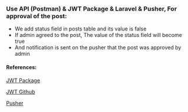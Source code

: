 ### Use API (Postman) & JWT Package & Laravel & Pusher, For approval of the post:
* We add status field in posts table and its value is false
* If admin agreed to the post, The value of the status field will become true
* And notification is sent on the pusher that the post was approved by admin

#### References:
[JWT Package](https://jwt-auth.readthedocs.io/en/develop/)

[JWT Github](https://github.com/tymondesigns/jwt-auth)

[Pusher](https://pusher.com/)
